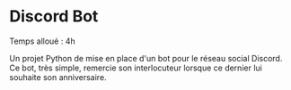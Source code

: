 # Discord Bot

Temps alloué : 4h 

Un projet Python de mise en place d'un bot pour le réseau social Discord. Ce bot, très simple, remercie son interlocuteur lorsque ce dernier lui souhaite son anniversaire.
